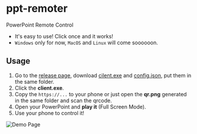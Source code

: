 # ppt-remoter

PowerPoint Remote Control

* It's easy to use! Click once and it works!
* `Windows` only for now, `MacOS` and `Linux` will come soooooon.

## Usage

1. Go to the [release page](https://github.com/onns/ppt-remoter/releases/latest), download [cilent.exe](https://github.com/onns/ppt-remoter/releases/download/v0.0.1/client.exe) and [config.json](https://github.com/onns/ppt-remoter/releases/download/v0.0.1/config.json), put them in the same folder.
2. Click the **client.exe**.
3. Copy the `https://...` to your phone or just open the **qr.png** generated in the same folder and scan the qrcode.
4. Open your PowerPoint and **play it** (Full Screen Mode).
5. Use your phone to control it!

![Demo Page](https://user-images.githubusercontent.com/16622934/115057501-b9c93400-9f16-11eb-9d29-61290221d20d.jpg)

